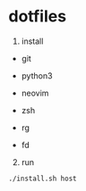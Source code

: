 # dotfiles

1. install
- git
- python3
- neovim
- zsh

- rg
- fd

2. run
```sh
./install.sh host
```

